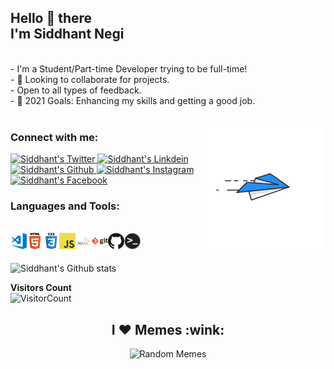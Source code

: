 <h2> Hello 👋 there<br> I'm Siddhant Negi</a></h2>
<br>
- I'm a Student/Part-time Developer trying to be full-time!
<br>
- 👯 Looking to collaborate for projects.
<br>
- Open to all types of feedback.
<br>
- 🥅 2021 Goals: Enhancing my skills and getting a good job.
<br><br>
<p>
<div class="hello">
  <div class="inner" ><img src="https://raw.githubusercontent.com/auralshin/auralshin/master/assets/animation_300_kckabl3r.gif" height="200" width="200" align="right" padding-top:"20"></div>
</div>
</p>

<p>
  <samp>
</a>
 <h3>Connect with me:</h3>
<a href="https://twitter.com/negi_was_here">
  <img  alt="Siddhant's Twitter" width="26px" src="https://cdn.jsdelivr.net/npm/simple-icons@v3/icons/twitter.svg" />
</a>
<a href="https://www.linkedin.com/in/siddhant-negi-875a39168">
  <img  alt="Siddhant's Linkdein" width="26px" src="https://cdn.jsdelivr.net/npm/simple-icons@v3/icons/linkedin.svg" />
</a>
<a href="https://github.com/sidnegi2511">
  <img  alt="Siddhant's Github" width="26px" src="https://cdn.jsdelivr.net/npm/simple-icons@v3/icons/github.svg" />
</a>
<a href="https://instagram.com/sid_negi2511/">
  <img  alt="Siddhant's Instagram" width="26px" src="https://cdn.jsdelivr.net/npm/simple-icons@v3/icons/instagram.svg" />
</a>
<a href="https://www.facebook.com/siddhant.negi.10/">
  <img  alt="Siddhant's Facebook" width="26px" src="https://cdn.jsdelivr.net/npm/simple-icons@v3/icons/facebook.svg" />
</a>
  </samp>
  
  <br>
 </p>
 
<h3>Languages and Tools:</h3>
<br>
<img align="left" alt="Visual Studio Code" width="26px" src="https://raw.githubusercontent.com/github/explore/80688e429a7d4ef2fca1e82350fe8e3517d3494d/topics/visual-studio-code/visual-studio-code.png" />
<img align="left" alt="HTML5" width="26px" src="https://raw.githubusercontent.com/github/explore/80688e429a7d4ef2fca1e82350fe8e3517d3494d/topics/html/html.png" /><img align="left" alt="CSS3" width="26px" src="https://raw.githubusercontent.com/github/explore/80688e429a7d4ef2fca1e82350fe8e3517d3494d/topics/css/css.png" />
<img align="left" alt="JavaScript" width="26px" src="https://raw.githubusercontent.com/github/explore/80688e429a7d4ef2fca1e82350fe8e3517d3494d/topics/javascript/javascript.png" />
<img align="left" alt="MySQL" width="26px" src="https://raw.githubusercontent.com/github/explore/80688e429a7d4ef2fca1e82350fe8e3517d3494d/topics/mysql/mysql.png" />
<img align="left" alt="Git" width="26px" src="https://raw.githubusercontent.com/github/explore/80688e429a7d4ef2fca1e82350fe8e3517d3494d/topics/git/git.png" />
<img align="left" alt="GitHub" width="26px" src="https://raw.githubusercontent.com/github/explore/78df643247d429f6cc873026c0622819ad797942/topics/github/github.png" />
<img align="left" alt="Terminal" width="26px" src="https://raw.githubusercontent.com/github/explore/80688e429a7d4ef2fca1e82350fe8e3517d3494d/topics/terminal/terminal.png" />

<br>
<br>


![Siddhant's Github stats](https://github-readme-stats.vercel.app/api?username=sidnegi2511&show_icons=true&theme=dracula)
<br>

**Visitors Count**  
![VisitorCount](https://profile-counter.glitch.me/{sidnegi2511}/count.svg)
<!-- https://cdn4.iconfinder.com/data/icons/logos-and-brands/512/189_Kaggle_logo_logos-512 -->
 
<h2 align="center"> I ❤️ Memes :wink:</h2>
<p align="center">
<img alt="Random Memes" title="programming memes by Siddhant" height="250px" src="https://web.ohidur.com/memes/random.jpg?category=programming">
</p>
